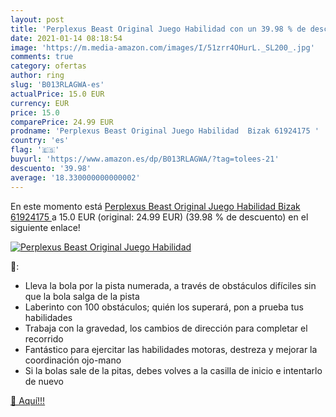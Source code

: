```yaml
---
layout: post
title: 'Perplexus Beast Original Juego Habilidad con un 39.98 % de descuento'
date: 2021-01-14 08:18:54
image: 'https://m.media-amazon.com/images/I/51zrr4OHurL._SL200_.jpg'
comments: true
category: ofertas
author: ring
slug: 'B013RLAGWA-es'
actualPrice: 15.0 EUR
currency: EUR
price: 15.0
comparePrice: 24.99 EUR
prodname: 'Perplexus Beast Original Juego Habilidad  Bizak 61924175 '
country: 'es'
flag: '🇪🇸'
buyurl: 'https://www.amazon.es/dp/B013RLAGWA/?tag=tolees-21'
descuento: '39.98'
average: '18.330000000000002'
---
```


En este momento está [Perplexus Beast Original Juego Habilidad  Bizak 61924175 ](https://www.amazon.es/dp/B013RLAGWA/?tag=tolees-21) a 15.0 EUR (original: 24.99 EUR) (39.98 %  de descuento) en el siguiente enlace!

[![Perplexus Beast Original Juego Habilidad](https://m.media-amazon.com/images/I/51zrr4OHurL._SL200_.jpg)](https://www.amazon.es/dp/B013RLAGWA/?tag=tolees-21)

🔎:

- Lleva la bola por la pista numerada, a través de obstáculos difíciles sin que la bola salga de la pista
- Laberinto con 100 obstáculos; quién los superará, pon a prueba tus habilidades
- Trabaja con la gravedad, los cambios de dirección para completar el recorrido
- Fantástico para ejercitar las habilidades motoras, destreza y mejorar la coordinación ojo-mano
- Si la bolas sale de la pitas, debes volves a la casilla de inicio e intentarlo de nuevo

[🛒 Aquí!!!](https://www.amazon.es/dp/B013RLAGWA/?tag=tolees-21)
